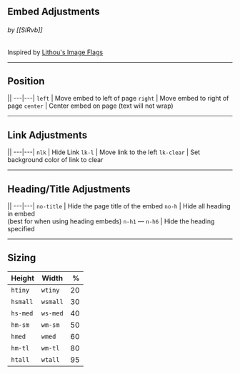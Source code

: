 ## Embed Adjustments
###### by [[SlRvb]]
Inspired by [Lithou's Image Flags](https://github.com/Lithou/Sandbox/blob/main/.obsidian/snippets/pub-Image%20Flags.css)

---
## Position
||
---|---|
`left` | Move embed to left of page
`right` | Move embed to right of page
`center` | Center embed on page (text will not wrap)


---
## Link Adjustments

||
---|---|
`nlk` | Hide Link
`lk-l` | Move link to the left
`lk-clear` | Set background color of link to clear

---
## Heading/Title Adjustments

||
---|---|
`no-title` | Hide the page title of the embed
`no-h` | Hide all heading in embed<br>(best for when using heading embeds)
`n-h1` ― `n-h6` | Hide the heading specified

---

## Sizing
Height | Width | % | 
---|---|---:| 
`htiny` | `wtiny` | 20
`hsmall` | `wsmall` | 30
`hs-med` | `ws-med` | 40
`hm-sm` | `wm-sm` | 50
`hmed` | `wmed` | 60
`hm-tl` | `wm-tl` | 80
`htall` | `wtall` | 95
